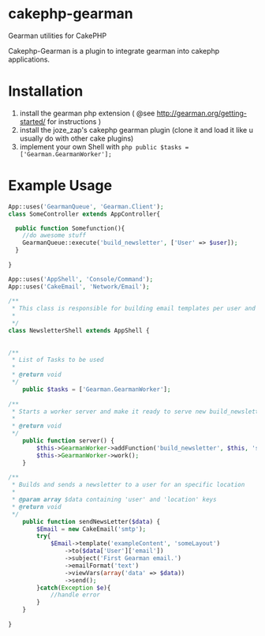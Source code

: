 cakephp-gearman
===============

Gearman utilities for CakePHP

Cakephp-Gearman is a plugin to integrate gearman into cakephp applications.

Installation
============
1. install the gearman php extension ( @see http://gearman.org/getting-started/ for instructions )
2. install the joze_zap's cakephp gearman plugin (clone it and load it like u usually do with other cake plugins)
3. implement your own Shell with ```php public $tasks = ['Gearman.GearmanWorker'];```

Example Usage
=============
```php
App::uses('GearmanQueue', 'Gearman.Client');
class SomeController extends AppController{

  public function Somefunction(){
    //do awesome stuff
    GearmanQueue::execute('build_newsletter', ['User' => $user]);
  }
  
}
```
```php
App::uses('AppShell', 'Console/Command');
App::uses('CakeEmail', 'Network/Email');
 
/**
 * This class is responsible for building email templates per user and sending them as newsletter
 *
 */
class NewsletterShell extends AppShell {
 
 
/**
 * List of Tasks to be used
 *
 * @return void
 */
    public $tasks = ['Gearman.GearmanWorker'];
 
/**
 * Starts a worker server and make it ready to serve new build_newsletter jobs
 *
 * @return void
 */
    public function server() {
        $this->GearmanWorker->addFunction('build_newsletter', $this, 'sendNewsLetter');
        $this->GearmanWorker->work();
    }
 
/**
 * Builds and sends a newsletter to a user for an specific location
 *
 * @param array $data containing 'user' and 'location' keys
 * @return void
 */
    public function sendNewsLetter($data) {
        $Email = new CakeEmail('smtp');
        try{
            $Email->template('exampleContent', 'someLayout')
                ->to($data['User']['email'])
                ->subject('First Gearman email.')
                ->emailFormat('text')
                ->viewVars(array('data' => $data))
                ->send();
        }catch(Exception $e){
            //handle error
        }
    }
 
}
```

